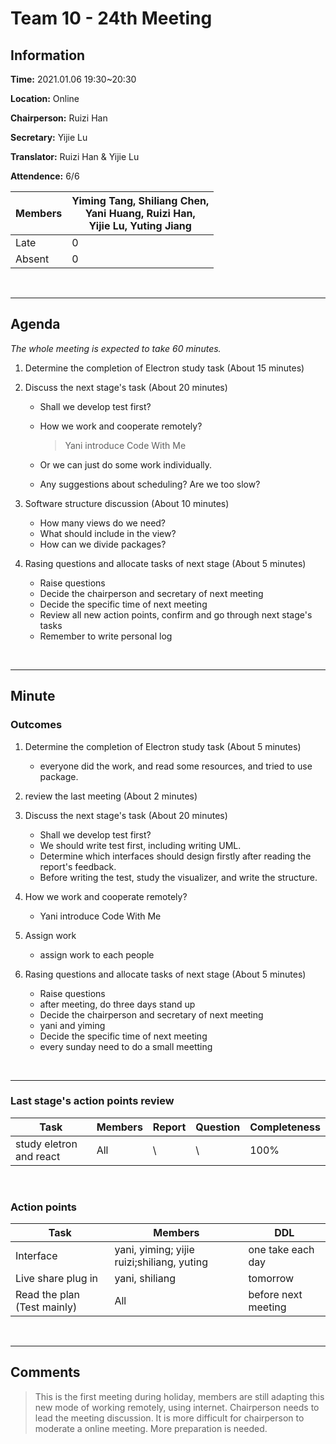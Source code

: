 # Team 10 - 24th Meeting 

## Information

**Time:** 2021.01.06 19:30~20:30

**Location:** Online

**Chairperson:** Ruizi Han

**Secretary:** Yijie Lu

**Translator:** Ruizi Han & Yijie Lu

**Attendence:** 6/6

| **Members** | **Yiming Tang, Shiliang Chen, <br>Yani Huang, Ruizi Han, <br>Yijie Lu, Yuting Jiang** |
| ----------- | ------------------------------------------------------------ |
| Late        | 0                                                            |
| Absent      | 0                                                            |


<br>

------

## Agenda


*The whole meeting is expected to take 60 minutes.*

1. Determine the completion of Electron study task (About 15 minutes)

2. Discuss the next stage's task (About 20 minutes)

	- Shall we develop test first?
	
	- How we work and cooperate remotely? 
	
	  > Yani introduce Code With Me
	
	- Or we can just do some work individually.
	
	- Any suggestions about scheduling? Are we too slow?
3. Software structure discussion (About 10 minutes)

	- How many views do we need?
	- What should include in the view?
	- How can we divide packages?
4. Rasing questions and allocate tasks of next stage (About 5 minutes)

	- Raise questions
	- Decide the chairperson and secretary of next meeting
	- Decide the specific time of next meeting
	- Review all new action points, confirm and go through next stage's tasks
	- Remember to write personal log

<br>

------

## Minute



### Outcomes

1. Determine the completion of Electron study task (About 5 minutes)

    - everyone did the work, and read some resources, and tried to use package.  
      
2. review the last meeting (About 2 minutes)

3. Discuss the next stage's task (About 20 minutes)

	- Shall we develop test first?
	- We should write test first, including writing UML.
	- Determine which interfaces should design firstly after reading the report's feedback.
    - Before writing the test, study the visualizer, and write the structure.
	
4. How we work and cooperate remotely? 
	
   - Yani introduce Code With Me
	
5. Assign work
   - assign work to each people	
   
4. Rasing questions and allocate tasks of next stage (About 5 minutes)

	- Raise questions
	- after meeting, do three days stand up
	- Decide the chairperson and secretary of next meeting
	- yani and yiming
	- Decide the specific time of next meeting
	- every sunday need to do a small meetting 

<br>

-------


### Last stage's action points review

| **Task** | **Members** | **Report** | **Question** | **Completeness** |
| -------- | --------- | -------- | -------- | ---------- |
| study eletron and react        | All           |  \        |   \       |    100%        |

<br>

### Action points

| **Task** | **Members** | **DDL** |
| -------- | ---------- | ------- |
| Interface  | yani, yiming; yijie ruizi;shiliang, yuting  | one take each day |
| Live share plug in| yani, shiliang| tomorrow |
| Read the plan (Test mainly) | All | before next meeting|

<br>



-------

## Comments

> This is the first meeting during holiday, members are still adapting this new mode of working remotely, using internet. Chairperson needs to lead the meeting discussion. It is more difficult for chairperson to moderate a online meeting. More preparation is needed.






